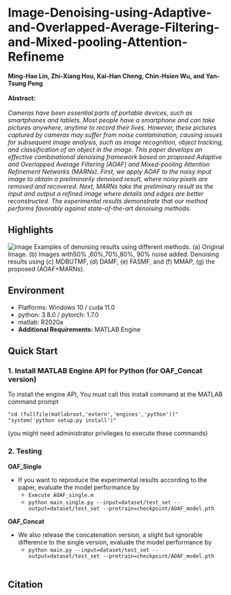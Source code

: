 # Image-Denoising-using-Adaptive-and-Overlapped-Average-Filtering-and-Mixed-pooling-Attention-Refineme
**Ming-Hao Lin, Zhi-Xiang Hou, Kai-Han Cheng, Chin-Hsien Wu, and Yan-Tsung Peng** <br>
<br>
**Abstract:** <br>
<br>
_Cameras have been essential parts of portable devices, such as smartphones and tablets.
Most people have a smartphone and can take pictures anywhere, anytime to record their lives.
However, these pictures captured by cameras may suffer from noise contamination, causing issues for
subsequent image analysis, such as image recognition, object tracking, and classification of an object in
the image. This paper develops an effective combinational denoising framework based on proposed
Adaptive and Overlapped Average Filtering (AOAF) and Mixed-pooling Attention Refinement
Networks (MARNs). First, we apply AOAF to the noisy input image to obtain a preliminarily
denoised result, where noisy pixels are removed and recovered. Next, MARNs take the preliminary
result as the input and output a refined image where details and edges are better reconstructed.
The experimental results demonstrate that our method performs favorably against state-of-the-art
denoising methods._
## Highlights <br>
![image](https://github.com/Sasebalballgit/Image-Denoising-using-Adaptive-and-Overlapped-Average-Filtering-and-Mixed-pooling-Attention-Refineme/blob/main/Example/r_gray_com.png)
Examples of denoising results using different methods. (a) Original Image. (b) Images with50% ,60%,70%,80%, 90% noise added. Denoising results using (c) MDBUTMF, (d) DAMF,  (e) FASMF, and (f) MMAP, (g) the proposed (AOAF+MARNs).
## Environment <br>
*  Platforms: Windows 10  / cuda 11.0 <br>
*  python: 3.8.0 / pytorch: 1.7.0 <br>
*  matlab: R2020a <br>
*  **Additional Requirements:** MATLAB Engine <br>
## Quick Start <br>
<h3> 1. Install MATLAB Engine API for Python (for OAF_Concat version)</h3>


To install the engine API, You must call this install command at the MATLAB command prompt <br>
```
"cd (fullfile(matlabroot,'extern','engines','python'))"
"system('python setup.py install')"
```
(you might need administrator privileges to execute these commands) <br>

<h3> 2. Testing </h3>

  **OAF_Single**
* If you want to reproduce the experimental results according to the paper, evaluate the model performance by <br>
  * `Execute AOAF_single.m` <br>
  * `python main_single.py --input=dataset/test_set --output=dataset/test_set --pretrain=checkpoint/AOAF_model.pth` <br>
  
 **OAF_Concat**
 
* We also release the concatenation version, a slight but ignorable difference to the single version, evaluate the model performance by <br>
  * `python main.py --input=dataset/test_set --output=dataset/test_set --pretrain=checkpoint/AOAF_model.pth` <br> <br>

## Citation <br>
